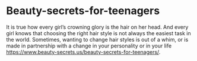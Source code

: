 # Beauty-secrets-for-teenagers
It is true how every girl’s crowning glory is the hair on her head. And every girl knows that choosing the right hair style is not always the easiest task in the world. Sometimes, wanting to change hair styles is out of a whim, or is made in partnership with a change in your personality or in your life https://www.beauty-secrets.us/beauty-secrets-for-teenagers/.
